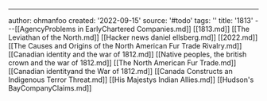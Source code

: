 ---
author: ohmanfoo
created: '2022-09-15'
source: '#todo'
tags: ''
title: '1813'
---[[AgencyProblems in EarlyChartered Companies.md]]
[[1813.md]]
[[The Leviathan of the North.md]]
[[Hacker news daniel ellsberg.md]]
[[2022.md]]
[[The Causes and Origins of the North American Fur Trade Rivalry.md]]
[[Canadian identity and the war of 1812.md]]
[[Native peoples, the british crown and the war of 1812.md]]
[[The North American Fur Trade.md]]
[[Canadian identityand the War of 1812.md]]
[[Canada Constructs an Indigenous Terror Threat.md]]
[[His Majestys Indian Allies.md]]
[[Hudson's BayCompanyClaims.md]]

